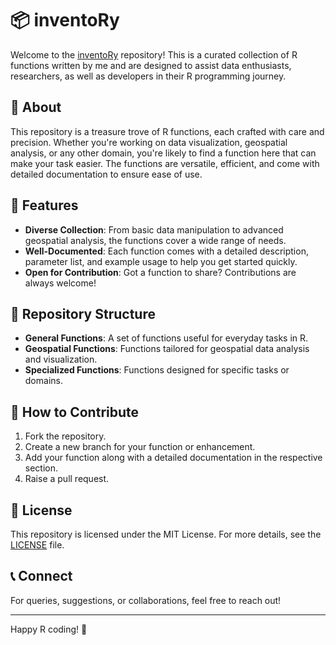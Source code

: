 # 📦 inventoRy

Welcome to the [inventoRy](https://github.com/SamMajumder/inventoRy) repository! This is a curated collection of R functions written by me and are designed to assist data enthusiasts, researchers, as well as developers in their R programming journey.

## 🌟 About

This repository is a treasure trove of R functions, each crafted with care and precision. Whether you're working on data visualization, geospatial analysis, or any other domain, you're likely to find a function here that can make your task easier. The functions are versatile, efficient, and come with detailed documentation to ensure ease of use.

## 🚀 Features

- **Diverse Collection**: From basic data manipulation to advanced geospatial analysis, the functions cover a wide range of needs.
- **Well-Documented**: Each function comes with a detailed description, parameter list, and example usage to help you get started quickly.
- **Open for Contribution**: Got a function to share? Contributions are always welcome!

## 📂 Repository Structure

- **General Functions**: A set of functions useful for everyday tasks in R.
- **Geospatial Functions**: Functions tailored for geospatial data analysis and visualization.
- **Specialized Functions**: Functions designed for specific tasks or domains.

## 🤝 How to Contribute

1. Fork the repository.
2. Create a new branch for your function or enhancement.
3. Add your function along with a detailed documentation in the respective section.
4. Raise a pull request.

## 📜 License

This repository is licensed under the MIT License. For more details, see the [LICENSE](LICENSE) file.

## 📞 Connect

For queries, suggestions, or collaborations, feel free to reach out!

---

Happy R coding! 🎉
